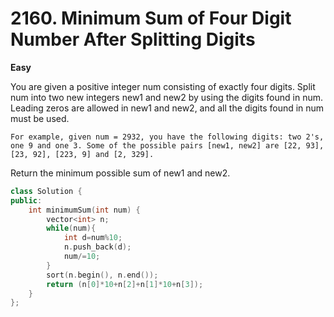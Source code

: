 # 2160. Minimum Sum of Four Digit Number After Splitting Digits
**Easy**

You are given a positive integer num consisting of exactly four digits. Split num into two new integers new1 and new2 by using the digits found in num. Leading zeros are allowed in new1 and new2, and all the digits found in num must be used.

    For example, given num = 2932, you have the following digits: two 2's, one 9 and one 3. Some of the possible pairs [new1, new2] are [22, 93], [23, 92], [223, 9] and [2, 329].

Return the minimum possible sum of new1 and new2.

```c++
class Solution {
public:
    int minimumSum(int num) {
        vector<int> n;
        while(num){
            int d=num%10;
            n.push_back(d);
            num/=10;
        }
        sort(n.begin(), n.end());
        return (n[0]*10+n[2]+n[1]*10+n[3]);
    }
};
```